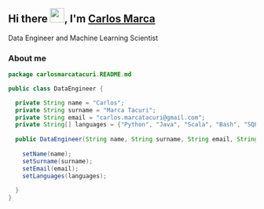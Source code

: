 ## Hi there <img src="https://github.com/TheDudeThatCode/TheDudeThatCode/blob/master/Assets/Hi.gif" width="29px">, I'm [Carlos Marca](https://www.linkedin.com/in/carlosmarcatacuri/)

Data Engineer and Machine Learning Scientist

### About me 
```java
package carlosmarcatacuri.README.md

public class DataEngineer {

  private String name = "Carlos";
  private String surname = "Marca Tacuri";
  private String email = "carlos.marcatacuri@gmail.com";
  private String[] languages = {"Python", "Java", "Scala", "Bash", "SQL"};
  
  public DataEngineer(String name, String surname, String email, String[] languages) throws Exception {
  
    setName(name);
    setSurname(surname);
    setEmail(email);
    setLanguages(languages);
    
  }
}
```

<!---
- 👋 Hi, I’m @carlosmarcatacuri
- 👀 I’m interested in ...
- 🌱 I’m currently learning ...
- 💞️ I’m looking to collaborate on ...
- 📫 How to reach me ...


carlosmarcatacuri/carlosmarcatacuri is a ✨ special ✨ repository because its `README.md` (this file) appears on your GitHub profile.
You can click the Preview link to take a look at your changes.
--->
